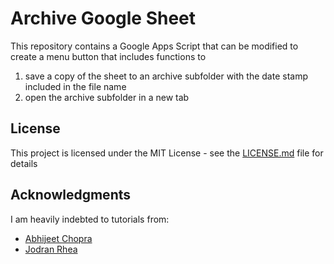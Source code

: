 # Archive Google Sheet

This repository contains a Google Apps Script that can be modified to create a
menu button that includes functions to

1. save a copy of the sheet to an archive subfolder with the date stamp included
in the file name
2. open the archive subfolder in a new tab

## License

This project is licensed under the MIT License - see the [LICENSE.md](LICENSE.md) file for details

## Acknowledgments

I am heavily indebted to tutorials from:

* [Abhijeet Chopra](https://gist.github.com/abhijeetchopra/99a11fb6016a70287112)
* [Jodran Rhea](https://www.youtube.com/watch?v=2y7Y5hwmPc4)
